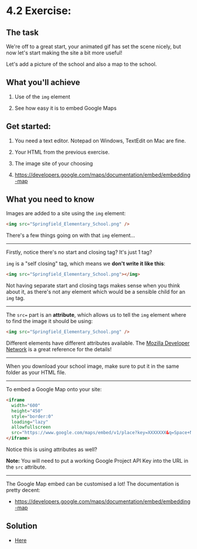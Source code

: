 # 4.2 Exercise:

## The task

We're off to a great start, your animated gif has set the scene nicely, but now let's
start making the site a bit more useful!

Let's add a picture of the school and also a map to the school.


## What you'll achieve

1) Use of the `img` element

2) See how easy it is to embed Google Maps


## Get started:

1) You need a text editor. Notepad on Windows, TextEdit on Mac are fine.

2) Your HTML from the previous exercise.

3) The image site of your choosing

4) https://developers.google.com/maps/documentation/embed/embedding-map


## What you need to know

Images are added to a site using the `img` element:

```html
<img src="Springfield_Elementary_School.png" />
```

There's a few things going on with that `img` element...

---

Firstly, notice there's no start and closing tag? It's just 1 tag?

`img` is a "self closing" tag, which means we **don't write it like this**:

```html
<img src="Springfield_Elementary_School.png"></img>
```

Not having separate start and closing tags makes sense when you think about it, as
there's not any element which would be a sensible child for an `img` tag.

---

The `src=` part is an **attribute**, which allows us to tell the `img` element where to
find the image it should be using:

```html
<img src="Springfield_Elementary_School.png" />
```

Different elements have different attributes available. The [Mozilla Developer
Network](https://developer.mozilla.org/en-US/docs/Web/HTML/Element) is a great reference
for the details!

---

When you download your school image, make sure to put it in the same folder as your HTML
file.

---

To embed a Google Map onto your site:

```html
<iframe
  width="600"
  height="450"
  style="border:0"
  loading="lazy"
  allowfullscreen
  src="https://www.google.com/maps/embed/v1/place?key=XXXXXXX&q=Space+Needle,Seattle+WA">
</iframe>
```

Notice this is using attributes as well?

**Note:** You will need to put a working Google Project API Key into the URL in the
`src` attribute.

---

The Google Map embed can be customised a lot! The documentation is pretty decent:

* https://developers.google.com/maps/documentation/embed/embedding-map


## Solution

* [Here](4.2-solution.md)

